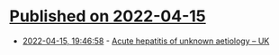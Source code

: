 # [Published on 2022-04-15](index.md)

* [2022-04-15, 19:46:58](https://news.ycombinator.com/item?id=31044907) - [Acute hepatitis of unknown aetiology – UK](https://www.who.int/emergencies/disease-outbreak-news/item/acute-hepatitis-of-unknown-aetiology---the-united-kingdom-of-great-britain-and-northern-ireland)
